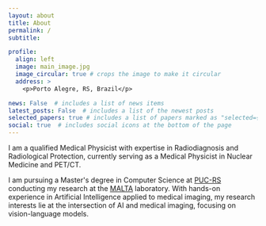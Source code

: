 ```yaml
---
layout: about
title: About
permalink: /
subtitle:

profile:
  align: left
  image: main_image.jpg
  image_circular: true # crops the image to make it circular
  address: >
    <p>Porto Alegre, RS, Brazil</p>

news: False  # includes a list of news items
latest_posts: False  # includes a list of the newest posts
selected_papers: true # includes a list of papers marked as "selected={true}"
social: true  # includes social icons at the bottom of the page
---
```


I am a qualified Medical Physicist with expertise in Radiodiagnosis and Radiological Protection, currently serving as a Medical Physicist in Nuclear Medicine and PET/CT.

I am pursuing a Master's degree in Computer Science at [PUC-RS](https://www.pucrs.br/)  conducting my research at the [MALTA](/) laboratory. With hands-on experience in Artificial Intelligence applied to medical imaging, my research interests lie at the intersection of AI and medical imaging, focusing on vision-language models.
